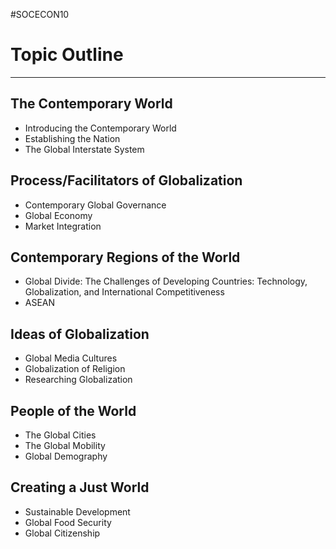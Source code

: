 #SOCECON10
# Topic Outline
---
## The Contemporary World
- Introducing the Contemporary World
- Establishing the Nation
- The Global Interstate System
## Process/Facilitators of Globalization
- Contemporary Global Governance
- Global Economy
- Market Integration
## Contemporary Regions of the World
- Global Divide: The Challenges of Developing Countries: Technology, Globalization, and International Competitiveness
- ASEAN
## Ideas of Globalization
- Global Media Cultures
- Globalization of Religion
- Researching Globalization
## People of the World
- The Global Cities
- The Global Mobility
- Global Demography
## Creating a Just World
- Sustainable Development
- Global Food Security
- Global Citizenship